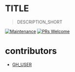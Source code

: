 # TITLE
> DESCRIPTION_SHORT

[![Maintenance][maintenance-img]][maintenance-url]
[![PRs Welcome][pr-welcome]](http://makeapullrequest.com)

[maintenance-img]: https://img.shields.io/badge/Maintained%3F-yes-green.svg
[maintenance-url]: https://GitHub.com/GH_USER/GH_REPO/graphs/
[pr-welcome]: https://img.shields.io/badge/PRs-welcome-brightgreen.svg?style=flat-square

# contributors
* [GH_USER](https://github.com/DoubleU23)
